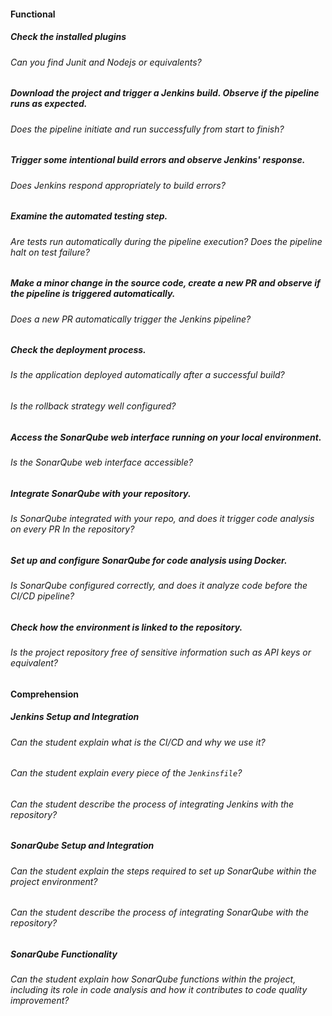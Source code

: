 #### Functional

##### Check the installed plugins

###### Can you find Junit and Nodejs or equivalents?

##### Download the project and trigger a Jenkins build. Observe if the pipeline runs as expected.

###### Does the pipeline initiate and run successfully from start to finish?

##### Trigger some intentional build errors and observe Jenkins' response.

###### Does Jenkins respond appropriately to build errors?

##### Examine the automated testing step.

###### Are tests run automatically during the pipeline execution? Does the pipeline halt on test failure?

##### Make a minor change in the source code, create a new PR and observe if the pipeline is triggered automatically.

###### Does a new PR automatically trigger the Jenkins pipeline?

##### Check the deployment process.

###### Is the application deployed automatically after a successful build?

###### Is the rollback strategy well configured?

##### Access the SonarQube web interface running on your local environment.

###### Is the SonarQube web interface accessible?

##### Integrate SonarQube with your repository.

###### Is SonarQube integrated with your repo, and does it trigger code analysis on every PR In the repository?

##### Set up and configure SonarQube for code analysis using Docker.

###### Is SonarQube configured correctly, and does it analyze code before the CI/CD pipeline?

##### Check how the environment is linked to the repository.

###### Is the project repository free of sensitive information such as API keys or equivalent?

#### Comprehension

##### Jenkins Setup and Integration

###### Can the student explain what is the CI/CD and why we use it?

###### Can the student explain every piece of the `Jenkinsfile`?

###### Can the student describe the process of integrating Jenkins with the repository?

##### SonarQube Setup and Integration

###### Can the student explain the steps required to set up SonarQube within the project environment?

###### Can the student describe the process of integrating SonarQube with the repository?

##### SonarQube Functionality

###### Can the student explain how SonarQube functions within the project, including its role in code analysis and how it contributes to code quality improvement?
